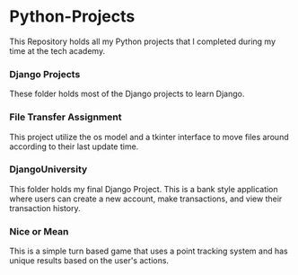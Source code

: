 # Python-Projects
This Repository holds all my Python projects that I completed during my time at the tech academy. 

<h3> Django Projects </h3>
These folder holds most of the Django projects to learn Django. 

<h3> File Transfer Assignment </h3>
This project utilize the os model and a tkinter interface to move files around according to their last update time.

<h3> DjangoUniversity </h3>
This folder holds my final Django Project. This is a bank style application where users can create a new account, make transactions, and view their transaction history. 

<h3> Nice or Mean </h3>
This is a simple turn based game that uses a point tracking system and has unique results based on the user's actions. 




